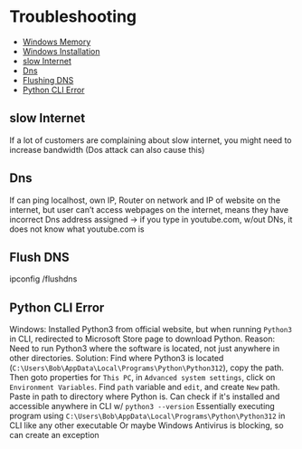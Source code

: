 # Troubleshooting

- [Windows Memory](##windows-memory)
- [Windows Installation](##windows-installation)
- [slow Internet](##slow-internet)
- [Dns](##dns)
- [Flushing DNS](##flushing-dns)
- [Python CLI Error](##python-cli-error)

## slow Internet
If a lot of customers are complaining about slow internet, you might need to increase bandwidth (Dos attack can also cause this)

## Dns
If can ping localhost, own IP, Router on network and IP of website on the internet, but user can’t access webpages on the internet, means they have incorrect Dns address assigned -> if you type in youtube.com, w/out DNs, it does not know what youtube.com is

## Flush DNS
ipconfig /flushdns

## Python CLI Error
Windows: Installed Python3 from official website, but when running `Python3` in CLI, redirected to Microsoft Store page to download Python. 
Reason: Need to run Python3 where the software is located, not just anywhere in other directories. 
Solution: Find where Python3 is located (`C:\Users\Bob\AppData\Local\Programs\Python\Python312`), copy the path. Then goto properties for `This PC`, in `Advanced system settings`, click on `Environment Variables`. Find `path` variable and `edit`, and create `New` path. Paste in path to directory where Python is. Can check if it's installed and accessible anywhere in CLI w/ `python3 --version`
Essentially executing program using `C:\Users\Bob\AppData\Local\Programs\Python\Python312` in CLI like any other executable
Or maybe Windows Antivirus is blocking, so can create an exception
